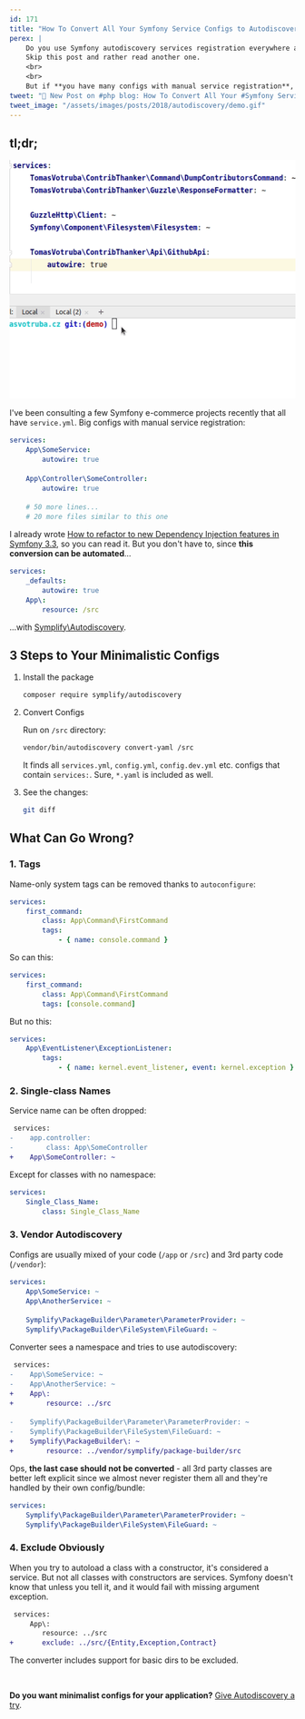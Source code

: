 ```yaml
---
id: 171
title: "How To Convert All Your Symfony Service Configs to Autodiscovery"
perex: |
    Do you use Symfony autodiscovery services registration everywhere and your configs have no extra lines? 
    Skip this post and rather read another one.
    <br>
    <br>
    But if **you have many configs with manual service registration**, tagging, and autowiring, keep reading. I'll show you how you can convert them easily be new Symplify package.  
tweet: "🐘 New Post on #php blog: How To Convert All Your #Symfony Service Configs to Autodiscovery"
tweet_image: "/assets/images/posts/2018/autodiscovery/demo.gif"
---
```


## tl;dr;

<img src="/assets/images/posts/2018/autodiscovery/demo.gif" class="img-thumbnail">

<br>

I've been consulting a few Symfony e-commerce projects recently that all have `service.yml`. Big configs with manual service registration:

```yaml
services:
    App\SomeService:
        autowire: true

    App\Controller\SomeController:
        autowire: true
    
    # 50 more lines...
    # 20 more files similar to this one 
```

I already wrote [How to refactor to new Dependency Injection features in Symfony 3.3](/blog/2017/05/07/how-to-refactor-to-new-dependency-injection-features-in-symfony-3-3/), so you can read it. But you don't have to, since **this conversion can be automated**...

```yaml
services:
    _defaults:
        autowire: true
    App\:
        resource: /src
```

...with [Symplify\Autodiscovery](https://github.com/Symplify/Autodiscovery).

## 3 Steps to Your Minimalistic Configs

1. Install the package

    ```bash
    composer require symplify/autodiscovery
    ```

2. Convert Configs

    Run on `/src` directory:
    
    ```diff
    vendor/bin/autodiscovery convert-yaml /src
    ```
    
    It finds all `services.yml`, `config.yml`, `config.dev.yml` etc. configs that contain `services:`. Sure, `*.yaml` is included as well.

3. See the changes:

    ```bash
    git diff
    ```

## What Can Go Wrong?

### 1. Tags

Name-only system tags can be removed thanks to `autoconfigure`:

```yaml
services:
    first_command:
        class: App\Command\FirstCommand
        tags:
            - { name: console.command }
```

So can this:

```yaml
services:
    first_command:
        class: App\Command\FirstCommand
        tags: [console.command]
```

But no this:

```yaml
services:
    App\EventListener\ExceptionListener:
        tags:
            - { name: kernel.event_listener, event: kernel.exception }
```

### 2. Single-class Names

Service name can be often dropped:

```diff
 services:
-    app.controller:
-        class: App\SomeController 
+    App\SomeController: ~ 
```

Except for classes with no namespace:

```yaml
services:
    Single_Class_Name:
        class: Single_Class_Name 
```

### 3. Vendor Autodiscovery

Configs are usually mixed of your code (`/app` or `/src`) and 3rd party code (`/vendor`): 

```yaml
services:
    App\SomeService: ~
    App\AnotherService: ~
    
    Symplify\PackageBuilder\Parameter\ParameterProvider: ~
    Symplify\PackageBuilder\FileSystem\FileGuard: ~
```

Converter sees a namespace and tries to use autodiscovery:

```diff
 services:
-    App\SomeService: ~
-    App\AnotherService: ~
+    App\:
+        resource: ../src

-    Symplify\PackageBuilder\Parameter\ParameterProvider: ~
-    Symplify\PackageBuilder\FileSystem\FileGuard: ~
+    Symplify\PackageBuilder\: ~
+        resource: ../vendor/symplify/package-builder/src
```

Ops, **the last case should not be converted** - all 3rd party classes are better left explicit since we almost never register them all and they're handled by their own config/bundle:

```yaml
services:
    Symplify\PackageBuilder\Parameter\ParameterProvider: ~
    Symplify\PackageBuilder\FileSystem\FileGuard: ~
```

### 4. Exclude Obviously

When you try to autoload a class with a constructor, it's considered a service. But not all classes with constructors are services. Symfony doesn't know that unless you tell it, and it would fail with missing argument exception.  

```diff
 services:
     App\:
        resource: ../src
+       exclude: ../src/{Entity,Exception,Contract}
```

The converter includes support for basic dirs to be excluded.

<br>

**Do you want minimalist configs for your application?** [Give Autodiscovery a try](#3-steps-to-your-minimalistic-configs).
